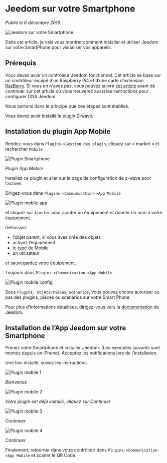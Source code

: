 # Jeedom sur votre Smartphone

*Publié le 6 décembre 2019*

![Jeedom sur votre Smartphone](Assets/images/jeedom-app-mobile.png "Jeedom sur votre Smartphone")

Dans cet article, je vais vous montrer comment installer et utiliser Jeedom sur votre SmartPhone pour visualiser vos appareils.

## Prérequis
Vous devez avoir un contrôleur Jeedom fonctionnel. Cet article se base sur un contrôleur équipé d’un Raspberry Pi4 et d’une carte d’extension [RazBerry](https://z-wave.me/products/razberry/). Si vous en n'avez pas, vous pouvez suivre [cet article](../installation-jeedom) avant de continuer sur cet article où vous trouverez aussi les instructions pour configurer DNS Jeedom.

Nous partons dans le principe que ces étapes sont établies.

Vous devez avoir installé le plugin Z-wave.

## Installation du plugin App Mobile

Rendez-vous dans `Plugins->Gestion des plugin`, cliquez sur « market » et rechercher `Mobile`

![Plugin Smartphone](Assets/images/jeedom-mobile.png "Plugin Smartphone")

*Plugin App Mobile*

Installez ce plugin et aller sur la page de configuration de z-wave pour l’activer.

Dirigez-vous dans `Plugins->Communication->App Mobile`

![Plugin mobile app](Assets/images/jeedom-mobile-app.png "Plugin mobile app")

et cliquez sur `Ajouter` pour ajouter un équipement et donner un nom à votre équipement.

Définissez

* l’objet parent, si vous avez créé des objets
* activez l’équipement
* le type de Mobile
* un utilisateur

et sauvegardez votre équipement.

Toujours dans `Plugins->Communication->App Mobile`

![Plugin mobile config](Assets/images/jeedom-mobile-config.png "Plugin mobile config")

Sous `Plugins, Objets/Pièces`, `Scénarios`, vous pouvez encore autoriser ou pas des plugins, pièces ou scénarios sur votre Smart Phone

Pour plus d’informations détaillées, dirigez-vous vers la [documentation](https://jeedom.github.io/plugin-mobile/fr_FR/) de Jeedom.

## Installation de l’App Jeedom sur votre Smartphone

Prenez votre Smartphone et installer Jeedom. (Les exemples suivants sont montés depuis un iPhone). Acceptez les notifications lors de l’installation.

Une fois installé, suivez les instructions.

![Plugin mobile 1](Assets/images/jeedom-mobile-1.png "Plugin mobile 1")

*Bienvenue*

![Plugin mobile 2](Assets/images/jeedom-mobile-2.png "Plugin mobile 2")

*Votre plugin est déjà installé, cliquez sur Continuer*

![Plugin mobile 3](Assets/images/jeedom-mobile-3.png "Plugin mobile 3")

*Continuer*

![Plugin mobile 4](Assets/images/jeedom-mobile-4.png "Plugin mobile 4")

*Continuer*

Finalement, retourner dans votre contrôleur dans `Plugins->Communication->App Mobile` et scaner le QR Code.

